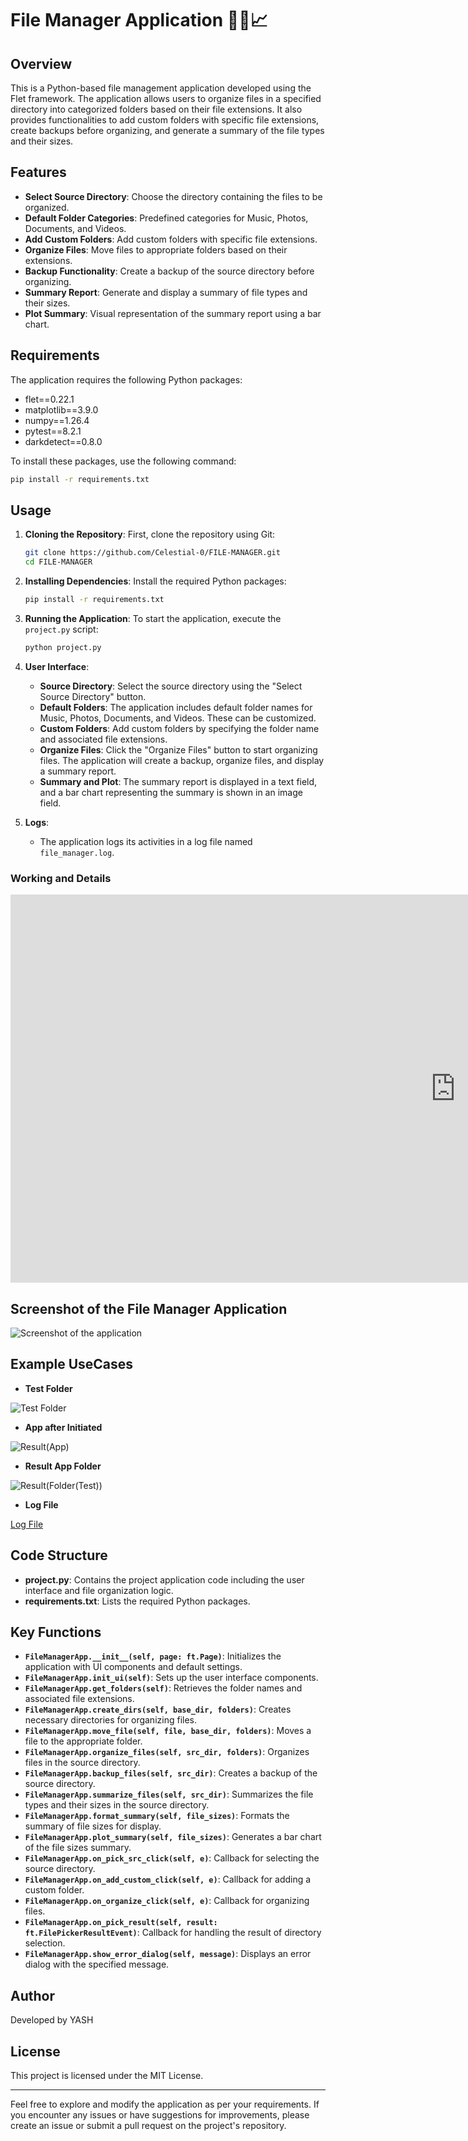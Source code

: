 # File Manager Application 📂📄📈

## Overview

This is a Python-based file management application developed using the Flet framework. The application allows users to organize files in a specified directory into categorized folders based on their file extensions. It also provides functionalities to add custom folders with specific file extensions, create backups before organizing, and generate a summary of the file types and their sizes.

## Features

- **Select Source Directory**: Choose the directory containing the files to be organized.
- **Default Folder Categories**: Predefined categories for Music, Photos, Documents, and Videos.
- **Add Custom Folders**: Add custom folders with specific file extensions.
- **Organize Files**: Move files to appropriate folders based on their extensions.
- **Backup Functionality**: Create a backup of the source directory before organizing.
- **Summary Report**: Generate and display a summary of file types and their sizes.
- **Plot Summary**: Visual representation of the summary report using a bar chart.

## Requirements

The application requires the following Python packages:

- flet==0.22.1
- matplotlib==3.9.0
- numpy==1.26.4
- pytest==8.2.1
- darkdetect==0.8.0

To install these packages, use the following command:

```bash
pip install -r requirements.txt
```

## Usage

1. **Cloning the Repository**:
   First, clone the repository using Git:

   ```bash
   git clone https://github.com/Celestial-0/FILE-MANAGER.git
   cd FILE-MANAGER
   ```

2. **Installing Dependencies**:
   Install the required Python packages:

   ```bash
   pip install -r requirements.txt
   ```

3. **Running the Application**:
   To start the application, execute the `project.py` script:

   ```bash
   python project.py
   ```

4. **User Interface**:
   - **Source Directory**: Select the source directory using the "Select Source Directory" button.
   - **Default Folders**: The application includes default folder names for Music, Photos, Documents, and Videos. These can be customized.
   - **Custom Folders**: Add custom folders by specifying the folder name and associated file extensions.
   - **Organize Files**: Click the "Organize Files" button to start organizing files. The application will create a backup, organize files, and display a summary report.
   - **Summary and Plot**: The summary report is displayed in a text field, and a bar chart representing the summary is shown in an image field.

5. **Logs**:
   - The application logs its activities in a log file named `file_manager.log`.

### Working and Details

<!-- markdownlint-disable-next-line MD033 -->
<iframe width="1423" height="621" src="https://www.youtube.com/embed/N5y7jV4f_vg" title="FILE-MANAGER" frameborder="0" allow="accelerometer; autoplay; clipboard-write; encrypted-media; gyroscope; picture-in-picture; web-share" referrerpolicy="strict-origin-when-cross-origin" allowfullscreen></iframe>


## Screenshot of the File Manager Application

![Screenshot of the application](./assets/ss/Screenshot%202024-05-22%20071713.png)

## Example UseCases

- **Test Folder**

![Test Folder](./assets/ss/Screenshot%202024-05-22%20071820.png)

- **App after Initiated**

![Result(App)](./assets/ss/Screenshot%202024-05-22%20071902.png)

- **Result App Folder**

![Result(Folder(Test))](./assets/ss/Screenshot%202024-05-22%20071908.png)

- **Log File**

[Log File](./assets/ss/file_manager.log)

## Code Structure

- **project.py**: Contains the project application code including the user interface and file organization logic.
- **requirements.txt**: Lists the required Python packages.

## Key Functions

- **`FileManagerApp.__init__(self, page: ft.Page)`**: Initializes the application with UI components and default settings.
- **`FileManagerApp.init_ui(self)`**: Sets up the user interface components.
- **`FileManagerApp.get_folders(self)`**: Retrieves the folder names and associated file extensions.
- **`FileManagerApp.create_dirs(self, base_dir, folders)`**: Creates necessary directories for organizing files.
- **`FileManagerApp.move_file(self, file, base_dir, folders)`**: Moves a file to the appropriate folder.
- **`FileManagerApp.organize_files(self, src_dir, folders)`**: Organizes files in the source directory.
- **`FileManagerApp.backup_files(self, src_dir)`**: Creates a backup of the source directory.
- **`FileManagerApp.summarize_files(self, src_dir)`**: Summarizes the file types and their sizes in the source directory.
- **`FileManagerApp.format_summary(self, file_sizes)`**: Formats the summary of file sizes for display.
- **`FileManagerApp.plot_summary(self, file_sizes)`**: Generates a bar chart of the file sizes summary.
- **`FileManagerApp.on_pick_src_click(self, e)`**: Callback for selecting the source directory.
- **`FileManagerApp.on_add_custom_click(self, e)`**: Callback for adding a custom folder.
- **`FileManagerApp.on_organize_click(self, e)`**: Callback for organizing files.
- **`FileManagerApp.on_pick_result(self, result: ft.FilePickerResultEvent)`**: Callback for handling the result of directory selection.
- **`FileManagerApp.show_error_dialog(self, message)`**: Displays an error dialog with the specified message.

## Author

Developed by YASH

## License

This project is licensed under the MIT License.

---

Feel free to explore and modify the application as per your requirements. If you encounter any issues or have suggestions for improvements, please create an issue or submit a pull request on the project's repository.
